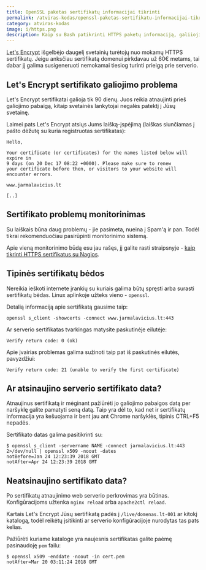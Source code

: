 ```yaml
---
title: OpenSSL paketas sertifikatų informacijai tikrinti
permalink: /atviras-kodas/openssl-paketas-sertifikatu-informacijai-tikrinti
category: atviras-kodas
image: i/https.png
description: Kaip su Bash patikrinti HTTPS paketų informaciją, galiiojimo laiką ir klaidas.
---
```


[Let's Encrypt](https://letsencrypt.org/) išgelbėjo daugelį svetainių turėtojų nuo mokamų HTTPS sertifikatų. Jeigu anksčiau sertifikatą domenui pirkdavau už 60€ metams, tai dabar jį galima susigeneruoti nemokamai tiesiog turinti prieigą prie serverio.

## Let's Encrypt sertifikato galiojimo problema

Let's Encrypt sertifikatai galioja tik 90 dienų. Juos reikia atnaujinti prieš galiojimo pabaigą, kitaip svetainės lankytojai negalės patektį į Jūsų svetainę.


Laimei pats Let's Encrypt atsiųs Jums laišką-įspėjimą (laiškas siunčiamas į pašto dėžutę su kuria registruotas sertifikatas):

```
Hello,

Your certificate (or certificates) for the names listed below will expire in
9 days (on 20 Dec 17 08:22 +0000). Please make sure to renew
your certificate before then, or visitors to your website will encounter errors.

www.jarmalavicius.lt

[..]
```

## Sertifikato problemų monitorinimas

Su laiškais būna daug problemų - jie pasimeta, nueina į Spam'ą ir pan. Todėl tikrai rekomenduočiau pasirūpinti monitorinimo sistemą.

Apie vieną monitorinimo būdą esu jau rašęs, jį galite rasti straipsnyje - [kaip tikrinti HTTPS sertifikatus su Nagios](http://localhost:4000/atviras-kodas/sertifikatu-problemu-tikrinimas-su-nagios.html).

## Tipinės sertifikatų bėdos

Nereikia ieškoti internete įrankių su kuriais galima būtų spręsti arba surasti sertifikatų bėdas. Linux aplinkoje užteks vieno - `openssl`.

Detalią informaciją apie sertifikatą gausime taip:

```
openssl s_client -showcerts -connect www.jarmalavicius.lt:443
```

Ar serverio sertifikatas tvarkingas matysite paskutinėje eilutėje:

```
Verify return code: 0 (ok)
```

Apie įvairias problemas galima sužinoti taip pat iš paskutinės eilutės, pavyzdžiui:

```
Verify return code: 21 (unable to verify the first certificate)
```

## Ar atsinaujino serverio sertifikato data?

Atnaujinus sertifikatą ir mėginant pažiūrėti jo galiojimo pabaigos datą per naršyklę galite pamatyti seną datą. Taip yra dėl to, kad net ir sertifikatų informacija yra kešuojama ir bent jau ant Chrome naršyklės, tipinis CTRL+F5 nepadės.

Sertifikato datas galima pasitikrinti su:

```
$ openssl s_client -servername NAME -connect jarmalavicius.lt:443 2>/dev/null | openssl x509 -noout -dates
notBefore=Jan 24 12:23:39 2018 GMT
notAfter=Apr 24 12:23:39 2018 GMT
```

## Neatsinaujino sertifikato data?

Po sertifikatų atnaujinimo web serverio perkrovimas yra būtinas. Konfigūracijoms užtenka `nginx reload` arba `apache2ctl reload`.

Kartais Let's Encrypt Jūsų sertifikatą padės į `/live/domenas.lt-001` ar kitokį katalogą, todėl reikėtų įsitikinti ar serverio konfigūracijoje nurodytas tas pats kelias.

Pažiūrėti kuriame kataloge yra naujesnis sertifikatas galite paėmę pasinaudoję `pem` failu:

```
$ openssl x509 -enddate -noout -in cert.pem
notAfter=Mar 20 03:11:24 2018 GMT
```
